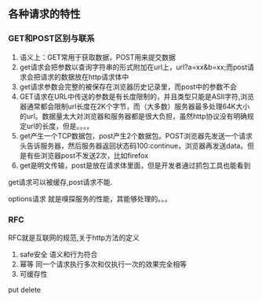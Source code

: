 ## 各种请求的特性

### GET和POST区别与联系
1. 语义上：GET常用于获取数据，POST用来提交数据
2. get请求会把参数以查询字符串的形式附加在url上，url?a=xx&b=xx;而post请求会把请求的数据放在http请求体中
3. get请求参数会完整的被保存在浏览器历史记录里，而post中的参数不会
4. GET请求在URL中传送的参数是有长度限制的，并且类型只能是ASII字符,浏览器通常都会限制url长度在2K个字节，而（大多数）服务器最多处理64K大小的url。数据量太大对浏览器和服务器都是很大负担，虽然http协议没有明确规定url的长度，但是。。。。
5. get产生一个TCP数据包，post产生2个数据包。POST浏览器先发送一个请求头告诉服务器，然后服务器返回状态码100:continue，浏览器再发送data。但是有些浏览器post不发送2次，比如firefox
6. get是明文传输，post是放在请求体里面，但是开发者通过抓包工具也能看到

get请求可以被缓存,post请求不能.




options请求  就是嗅探服务的性能，其能够处理的。。。

### RFC
RFC就是互联网的规范,关于http方法的定义
1. safe安全
语义和行为符合
2. 幂等 
同一个请求执行多次和仅执行一次的效果完全相等
3. 可缓存性

put
delete
<!-- deptch -->